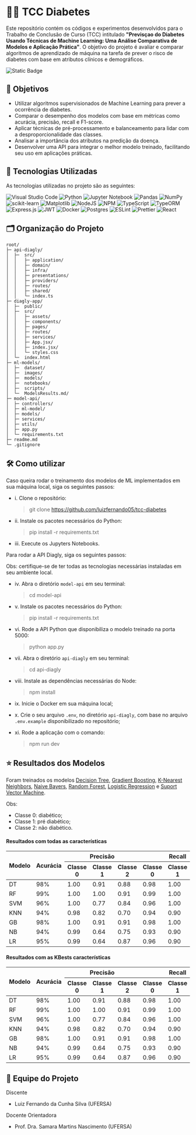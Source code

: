 # 👨‍💻 TCC Diabetes

Este repositório contém os códigos e experimentos desenvolvidos para o Trabalho de Conclusão de Curso (TCC) intitulado **"Previsçao do Diabetes Usando Técnicas de Machine Learning: Uma Análise Comparativa de Modelos e Aplicação Prática"**. O objetivo do projeto é avaliar e comparar algoritmos de aprendizado de máquina na tarefa de prever o risco de diabetes com base em atributos clínicos e demográficos.

![Static Badge](https://img.shields.io/badge/Status-Em_Desenvolvimento-blue)

## 📌 Objetivos

- Utilizar algoritmos supervisionados de Machine Learning para prever a ocorrência de diabetes.
- Comparar o desempenho dos modelos com base em métricas como acurácia, precisão, recall e F1-score.
- Aplicar técnicas de pré-processamento e balanceamento para lidar com a desproporcionalidade das classes.
- Analisar a importância dos atributos na predição da doença.
- Desenvolver uma API para integrar o melhor modelo treinado, facilitando seu uso em aplicações práticas.

## 🧪 Tecnologias Utilizadas

As tecnologias utilizadas no projeto são as seguintes:

![Visual Studio Code](https://img.shields.io/badge/Visual%20Studio%20Code-0078d7.svg?style=for-the-badge&logo=visual-studio-code&logoColor=white)
![Python](https://img.shields.io/badge/python-3670A0?style=for-the-badge&logo=python&logoColor=ffdd54)
![Jupyter Notebook](https://img.shields.io/badge/jupyter-%23FA0F00.svg?style=for-the-badge&logo=jupyter&logoColor=white)
![Pandas](https://img.shields.io/badge/pandas-%23150458.svg?style=for-the-badge&logo=pandas&logoColor=white)
![NumPy](https://img.shields.io/badge/numpy-%23013243.svg?style=for-the-badge&logo=numpy&logoColor=white)
![scikit-learn](https://img.shields.io/badge/scikit--learn-%23F7931E.svg?style=for-the-badge&logo=scikit-learn&logoColor=white)
![Matplotlib](https://img.shields.io/badge/Matplotlib-%23ffffff.svg?style=for-the-badge&logo=Matplotlib&logoColor=black)
![NodeJS](https://img.shields.io/badge/node.js-6DA55F?style=for-the-badge&logo=node.js&logoColor=white)
![NPM](https://img.shields.io/badge/NPM-%23CB3837.svg?style=for-the-badge&logo=npm&logoColor=white)
![TypeScript](https://img.shields.io/badge/typescript-%23007ACC.svg?style=for-the-badge&logo=typescript&logoColor=white)
![TypeORM](https://img.shields.io/badge/TypeORM-FE0803.svg?style=for-the-badge&logo=typeorm&logoColor=white)
![Express.js](https://img.shields.io/badge/express.js-%23404d59.svg?style=for-the-badge&logo=express&logoColor=%2361DAFB)
![JWT](https://img.shields.io/badge/JWT-black?style=for-the-badge&logo=JSON%20web%20tokens)
![Docker](https://img.shields.io/badge/docker-%230db7ed.svg?style=for-the-badge&logo=docker&logoColor=white)
![Postgres](https://img.shields.io/badge/postgres-%23316192.svg?style=for-the-badge&logo=postgresql&logoColor=white)
![ESLint](https://img.shields.io/badge/ESLint-4B3263?style=for-the-badge&logo=eslint&logoColor=white)
![Prettier](https://img.shields.io/badge/prettier-%23F7B93E.svg?style=for-the-badge&logo=prettier&logoColor=black)
![React](https://img.shields.io/badge/react-%2320232a.svg?style=for-the-badge&logo=react&logoColor=%2361DAFB)

## 🗂️ Organização do Projeto

```
root/
├─ api-diagly/
│  ├─  src/
│  │   ├─ application/
│  │   ├─ domain/
│  │   ├─ infra/
│  │   ├─ presentations/
│  │   ├─ providers/
│  │   ├─ routes/
│  │   ├─ shared/
│  │   └─ index.ts
├─ diagly-app/
│  ├─  public/
│  ├─  src/
│  │   ├─ assets/
│  │   ├─ components/
│  │   ├─ pages/
│  │   ├─ routes/
│  │   ├─ services/
│  │   ├─ App.jsx/
│  │   ├─ index.jsx/
│  │   └─ styles.css
│  └─  index.html
├─ ml-models/
│  ├─  dataset/
│  ├─  images/
│  ├─  models/
│  ├─  notebooks/
│  ├─  scripts/
│  └─  ModelsResults.md/
├─ model-api/
│  ├─ controllers/
│  ├─ ml-model/
│  ├─ models/
│  ├─ services/
│  ├─ utils/
│  ├─ app.py
│  └─ requirements.txt
├─ readme.md
└─ .gitignore
```

## 🛠️ Como utilizar

Caso queira rodar o treinamento dos modelos de ML implementados em sua máquina local, siga os seguintes passos:

- i. Clone o repositório:

  > git clone https://github.com/luizfernando05/tcc-diabetes

- ii. Instale os pacotes necessários do Python:

  > pip install -r requirements.txt

- iii. Execute os Jupyters Notebooks.

Para rodar a API Diagly, siga os seguintes passos:

Obs: certifique-se de ter todas as tecnologias necessárias instaladas em seu ambiente local.

- iv. Abra o diretório `model-api` em seu terminal:

  > cd model-api

- v. Instale os pacotes necessários do Python:

  > pip install -r requirements.txt

- vi. Rode a API Python que disponibiliza o modelo treinado na porta 5000:

  > python app.py

- vii. Abra o diretório `api-diagly` em seu terminal:

  > cd api-diagly

- viii. Instale as dependências necessárias do Node:

  > npm install

- ix. Inicie o Docker em sua máquina local;

- x. Crie o seu arquivo `.env`, no diretório `api-diagly`, com base no arquivo `.env.example` disponibilizado no repositório;

- xi. Rode a aplicação com o comando:

  > npm run dev

## ⭐ Resultados dos Modelos

Foram treinados os modelos [Decision Tree](/root/ml-models/notebooks/TrainningDT.ipynb), [Gradient Boosting](/root/ml-models/notebooks/TrainningGB.ipynb), [K-Nearest Neighbors](/root/ml-models/notebooks/TrainningKNN.ipynb), [Naive Bayers](/root/ml-models/notebooks/TrainningNB.ipynb), [Random Forest](/root/ml-models/notebooks/TrainningRF.ipynb), [Logistic Regression](/root/ml-models/notebooks/TrainningLR.ipynb) e [Suport Vector Machine](/root/ml-models/notebooks/TrainningSVM.ipynb).

Obs:

- Classe 0: diabético;
- Classe 1: pré diabético;
- Classe 2: não diabético.

#### Resultados com todas as características

<table>
        <thead>
            <tr>
                <th rowspan="2">Modelo</th>
                <th rowspan="2">Acurácia</th>
                <th colspan="3">Precisão</th>
                <th colspan="3">Recall</th>
                <th colspan="3">F1-Score</th>
            </tr>
            <tr>
                <th>Classe 0</th>
                <th>Classe 1</th>
                <th>Classe 2</th>
                <th>Classe 0</th>
                <th>Classe 1</th>
                <th>Classe 2</th>
                <th>Classe 0</th>
                <th>Classe 1</th>
                <th>Classe 2</th>
            </tr>
        </thead>
        <tbody>
            <tr>
                <td>DT</td>
                <td>98%</td>
                <td>1.00</td>
                <td>0.91</td>
                <td>0.88</td>
                <td>0.98</td>
                <td>1.00</td>
                <td>1.00</td>
                <td>0.99</td>
                <td>0.95</td>
                <td>0.93</td>
            </tr>
            <tr>
                <td>RF</td>
                <td>99%</td>
                <td>1.00</td>
                <td>1.00</td>
                <td>0.91</td>
                <td>0.99</td>
                <td>1.00</td>
                <td>1.00</td>
                <td>0.99</td>
                <td>1.00</td>
                <td>0.95</td>
            </tr>
            <tr>
                <td>SVM</td>
                <td>96%</td>
                <td>1.00</td>
                <td>0.77</td>
                <td>0.84</td>
                <td>0.96</td>
                <td>1.00</td>
                <td>1.00</td>
                <td>0.98</td>
                <td>0.87</td>
                <td>0.91</td>
            </tr>
            <tr>
                <td>KNN</td>
                <td>94%</td>
                <td>0.98</td>
                <td>0.82</td>
                <td>0.70</td>
                <td>0.94</td>
                <td>0.90</td>
                <td>0.90</td>
                <td>0.96</td>
                <td>0.86</td>
                <td>0.79</td>
            </tr>
            <tr>
                <td>GB</td>
                <td>98%</td>
                <td>1.00</td>
                <td>0.91</td>
                <td>0.91</td>
                <td>0.98</td>
                <td>1.00</td>
                <td>1.00</td>
                <td>0.99</td>
                <td>0.95</td>
                <td>0.95</td>
            </tr>
            <tr>
                <td>NB</td>
                <td>94%</td>
                <td>0.99</td>
                <td>0.64</td>
                <td>0.75</td>
                <td>0.93</td>
                <td>0.90</td>
                <td>1.00</td>
                <td>0.96</td>
                <td>0.75</td>
                <td>0.86</td>
            </tr>
            <tr>
                <td>LR</td>
                <td>95%</td>
                <td>0.99</td>
                <td>0.64</td>
                <td>0.87</td>
                <td>0.96</td>
                <td>0.90</td>
                <td>0.95</td>
                <td>0.98</td>
                <td>0.75</td>
                <td>0.91</td>
            </tr>
        </tbody>
</table>

#### Resultados com as KBests características

<table>
        <thead>
            <tr>
                <th rowspan="2">Modelo</th>
                <th rowspan="2">Acurácia</th>
                <th colspan="3">Precisão</th>
                <th colspan="3">Recall</th>
                <th colspan="3">F1-Score</th>
            </tr>
            <tr>
                <th>Classe 0</th>
                <th>Classe 1</th>
                <th>Classe 2</th>
                <th>Classe 0</th>
                <th>Classe 1</th>
                <th>Classe 2</th>
                <th>Classe 0</th>
                <th>Classe 1</th>
                <th>Classe 2</th>
            </tr>
        </thead>
        <tbody>
            <tr>
                <td>DT</td>
                <td>98%</td>
                <td>1.00</td>
                <td>0.91</td>
                <td>0.88</td>
                <td>0.98</td>
                <td>1.00</td>
                <td>1.00</td>
                <td>0.99</td>
                <td>0.95</td>
                <td>0.93</td>
            </tr>
            <tr>
                <td>RF</td>
                <td>99%</td>
                <td>1.00</td>
                <td>1.00</td>
                <td>0.91</td>
                <td>0.99</td>
                <td>1.00</td>
                <td>1.00</td>
                <td>0.99</td>
                <td>1.00</td>
                <td>0.95</td>
            </tr>
            <tr>
                <td>SVM</td>
                <td>96%</td>
                <td>1.00</td>
                <td>0.77</td>
                <td>0.84</td>
                <td>0.96</td>
                <td>1.00</td>
                <td>1.00</td>
                <td>0.98</td>
                <td>0.87</td>
                <td>0.91</td>
            </tr>
            <tr>
                <td>KNN</td>
                <td>94%</td>
                <td>0.98</td>
                <td>0.82</td>
                <td>0.70</td>
                <td>0.94</td>
                <td>0.90</td>
                <td>0.90</td>
                <td>0.96</td>
                <td>0.86</td>
                <td>0.79</td>
            </tr>
            <tr>
                <td>GB</td>
                <td>98%</td>
                <td>1.00</td>
                <td>0.91</td>
                <td>0.91</td>
                <td>0.98</td>
                <td>1.00</td>
                <td>1.00</td>
                <td>0.99</td>
                <td>0.95</td>
                <td>0.95</td>
            </tr>
            <tr>
                <td>NB</td>
                <td>94%</td>
                <td>0.99</td>
                <td>0.64</td>
                <td>0.75</td>
                <td>0.93</td>
                <td>0.90</td>
                <td>1.00</td>
                <td>0.96</td>
                <td>0.75</td>
                <td>0.86</td>
            </tr>
            <tr>
                <td>LR</td>
                <td>95%</td>
                <td>0.99</td>
                <td>0.64</td>
                <td>0.87</td>
                <td>0.96</td>
                <td>0.90</td>
                <td>0.95</td>
                <td>0.98</td>
                <td>0.75</td>
                <td>0.91</td>
            </tr>
        </tbody>
</table>

## 👥 Equipe do Projeto

Discente

- Luiz Fernando da Cunha Silva (UFERSA)

Docente Orientadora

- Prof. Dra. Samara Martins Nascimento (UFERSA)
